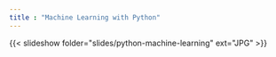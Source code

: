 ```yaml
---
title : "Machine Learning with Python"
---
```


{{< slideshow folder="slides/python-machine-learning" ext="JPG" >}}

<!--
<img style="float: left;" src="/images/Images/Slide1.JPG" />

<img style="float: left;" src="/images/Images/Slide2.JPG" />

<img style="float: left;" src="/images/Images/Slide3.JPG" />

<img style="float: left;" src="/images/Images/Slide4.JPG" />

<img style="float: left;" src="/images/Images/Slide5.JPG" />

<img style="float: left;" src="/images/Images/Slide6.JPG" />

<img style="float: left;" src="/images/Images/Slide7.JPG" />

<img style="float: left;" src="/images/Images/Slide8.JPG" />

<img style="float: left;" src="/images/Images/Slide9.JPG" />

<img style="float: left;" src="/images/Images/Slide10.JPG" />

<img style="float: left;" src="/images/Images/Slide12.JPG" />

<img style="float: left;" src="/images/Images/Slide13.JPG" />

<img style="float: left;" src="/images/Images/Slide14.JPG" />

<img style="float: left;" src="/images/Images/Slide16.JPG" />

<img style="float: left;" src="/images/Images/Slide17.JPG" />

<img style="float: left;" src="/images/Images/Slide18.JPG" />

<img style="float: left;" src="/images/Images/Slide19.JPG" />

<img style="float: left;" src="/images/Images/Slide20.JPG" />

<img style="float: left;" src="/images/Images/Slide21.JPG" />

<img style="float: left;" src="/images/Images/Slide22.JPG" />

<img style="float: left;" src="/images/Images/Slide23.JPG" />

<img style="float: left;" src="/images/Images/Slide24.JPG" />

<img style="float: left;" src="/images/Images/Slide25.JPG" />

<img style="float: left;" src="/images/Images/Slide26.JPG" />

<img style="float: left;" src="/images/Images/Slide27.JPG" />

<img style="float: left;" src="/images/Images/Slide28.JPG" />

<img style="float: left;" src="/images/Images/Slide29.JPG" />

<img style="float: left;" src="/images/Images/Slide30.JPG" />

<img style="float: left;" src="/images/Images/Slide31.JPG" />

<img style="float: left;" src="/images/Images/Slide32.JPG" />

<img style="float: left;" src="/images/Images/Slide33.JPG" />

<img style="float: left;" src="/images/Images/Slide34.JPG" />

<img style="float: left;" src="/images/Images/Slide35.JPG" />

<img style="float: left;" src="/images/Images/Slide36.JPG" />

<img style="float: left;" src="/images/Images/Slide37.JPG" />

<img style="float: left;" src="/images/Images/Slide38.JPG" />

<img style="float: left;" src="/images/Images/Slide39.JPG" />

<img style="float: left;" src="/images/Images/Slide40.JPG" />

<img style="float: left;" src="/images/Images/Slide41.JPG" />

<img style="float: left;" src="/images/Images/Slide42.JPG" />

<img style="float: left;" src="/images/Images/Slide43.JPG" />

<img style="float: left;" src="/images/Images/Slide44.JPG" />

<img style="float: left;" src="/images/Images/Slide45.JPG" />

<img style="float: left;" src="/images/Images/Slide46.JPG" />

<img style="float: left;" src="/images/Images/Slide47.JPG" />

<img style="float: left;" src="/images/Images/Slide48.JPG" />

<img style="float: left;" src="/images/Images/Slide49.JPG" />

<img style="float: left;" src="/images/Images/Slide50.JPG" />

<img style="float: left;" src="/images/Images/Slide51.JPG" />

<img style="float: left;" src="/images/Images/Slide52.JPG" />

<img style="float: left;" src="/images/Images/Slide53.JPG" />

<img style="float: left;" src="/images/Images/Slide54.JPG" />

<img style="float: left;" src="/images/Images/Slide55.JPG" />

<img style="float: left;" src="/images/Images/Slide56.JPG" />

<img style="float: left;" src="/images/Images/Slide57.JPG" /

<img style="float: left;" src="/images/Images/Slide58.JPG" />

<img style="float: left;" src="/images/Images/Slide59.JPG" />

<img style="float: left;" src="/images/Images/Slide60.JPG" />

<img style="float: left;" src="/images/Images/Slide61.JPG" />

<img style="float: left;" src="/images/Images/Slide62.JPG" />

<img style="float: left;" src="/images/Images/Slide63.JPG" />

<img style="float: left;" src="/images/Images/Slide64.JPG" />

<img style="float: left;" src="/images/Images/Slide66.JPG" />

<img style="float: left;" src="/images/Images/Slide67.JPG" />

<img style="float: left;" src="/images/Images/Slide68.JPG" />

<img style="float: left;" src="/images/Images/Slide69.JPG" />

<img style="float: left;" src="/images/Images/Slide70.JPG" />

<img style="float: left;" src="/images/Images/Slide71.JPG" />

<img style="float: left;" src="/images/Images/Slide72.JPG" />

<img style="float: left;" src="/images/Images/Slide73.JPG" />

<img style="float: left;" src="/images/Images/Slide74.JPG" />

<img style="float: left;" src="/images/Images/Slide75.JPG" />

<img style="float: left;" src="/images/Images/Slide76.JPG" />

<img style="float: left;" src="/images/Images/Slide77.JPG" />

<img style="float: left;" src="/images/Images/Slide78.JPG" />

<img style="float: left;" src="/images/Images/Slide79.JPG" />

<img style="float: left;" src="/images/Images/Slide80.JPG" />

<img style="float: left;" src="/images/Images/Slide80.JPG" />

<img style="float: left;" src="/images/Images/Slide81.JPG" />

<img style="float: left;" src="/images/Images/Slide82.JPG" />

<img style="float: left;" src="/images/Images/Slide83.JPG" />

<img style="float: left;" src="/images/Images/Slide84.JPG" />

<img style="float: left;" src="/images/Images/Slide85.JPG" />

<img style="float: left;" src="/images/Images/Slide86.JPG" />

<img style="float: left;" src="/images/Images/Slide87.JPG" />

<img style="float: left;" src="/images/Images/Slide88.JPG" />

<img style="float: left;" src="/images/Images/Slide89.JPG" />

-->
